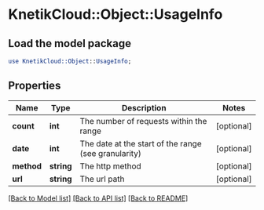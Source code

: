 # KnetikCloud::Object::UsageInfo

## Load the model package
```perl
use KnetikCloud::Object::UsageInfo;
```

## Properties
Name | Type | Description | Notes
------------ | ------------- | ------------- | -------------
**count** | **int** | The number of requests within the range | [optional] 
**date** | **int** | The date at the start of the range (see granularity) | [optional] 
**method** | **string** | The http method | [optional] 
**url** | **string** | The url path | [optional] 

[[Back to Model list]](../README.md#documentation-for-models) [[Back to API list]](../README.md#documentation-for-api-endpoints) [[Back to README]](../README.md)


